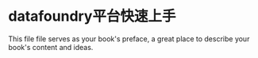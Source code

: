 # datafoundry平台快速上手

This file file serves as your book's preface, a great place to describe your book's content and ideas.
